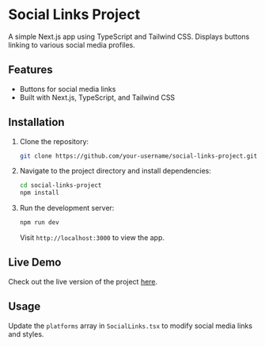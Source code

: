 

# Social Links Project

A simple Next.js app using TypeScript and Tailwind CSS. Displays buttons linking to various social media profiles.

## Features

- Buttons for social media links
- Built with Next.js, TypeScript, and Tailwind CSS

## Installation

1. Clone the repository:

    ```bash
    git clone https://github.com/your-username/social-links-project.git
    ```

2. Navigate to the project directory and install dependencies:

    ```bash
    cd social-links-project
    npm install
    ```

3. Run the development server:

    ```bash
    npm run dev
    ```

   Visit `http://localhost:3000` to view the app.

## Live Demo

Check out the live version of the project [here](link-combination-git-main-yasirkhan231s-projects.vercel.app).

## Usage

Update the `platforms` array in `SocialLinks.tsx` to modify social media links and styles.


